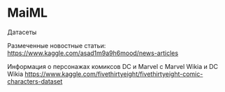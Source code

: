 # MaiML

Датасеты

Размеченные новостные статьи:
<https://www.kaggle.com/asad1m9a9h6mood/news-articles>

Информация о персонажах комиксов DC и Marvel с Marvel Wikia и DC Wikia 
<https://www.kaggle.com/fivethirtyeight/fivethirtyeight-comic-characters-dataset>
